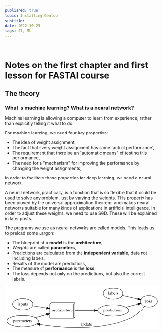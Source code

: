 ```yaml
---
published: true
topic: Installing Gentoo
subtitle: 
date: 2022-10-25
tags: AI, ML
---
```


<br>

# Notes on the first chapter and first lesson for FASTAI course

## The theory

### What is machine learning? What is a neural network?

Machine learning is allowing a computer to learn from experience, rather than explicitly telling it what to do. 

For machine learning, we need four key properties:
 - The idea of weight assignment,
 - The fact that every weight assignment has some 'actual performance',
 - The requirement that there be an "automatic means" of testing this performance,
 - The need for a "mechanism" for improving the performance by changing the weight assignments,

In order to facilitate these properties for deep learning, we need a neural network.

A neural network, practically, is a function that is so flexible that it could be used to solve any problem, just by varying the weights. This property has been proved by the
universal approximation theorem, and makes neural networks suitable for many kinds of applications in artificial intelligence. In order to adjust these weights, we need to use SGD.
These will be explained in later posts.

The programs we use as neural networks are called models. This leads us to preload some Jargon:
- The blueprint of a **model** is the **architecture**,
- *Weights* are called **parameters**,
- Predictions are calculated from the **independent variable**, data not including labels,
- Results of the model are predictions,
- The measure of **performance** is the **loss**,
- The loss depends not only on the predictions, but also the correct labels.

![Diagram of the model working](/images/modeljargon.png)
